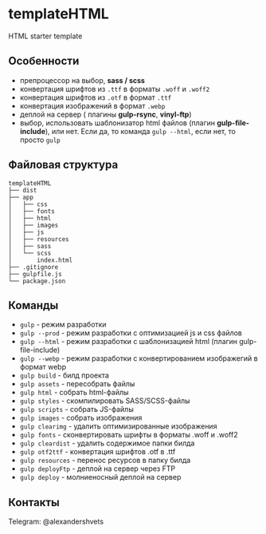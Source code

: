 # templateHTML
HTML starter template

## Особенности

- препроцессор на выбор, **sass / scss**
- конвертация шрифтов из `.ttf` в форматы `.woff` и `.woff2`
- конвертация шрифтов из `.otf` в формат `.ttf`
- конвертация изображений в формат `.webp`
- деплой на сервер ( плагины **gulp-rsync**, **vinyl-ftp**)
- выбор, использовать шаблонизатор html файлов (плагин **gulp-file-include**), или нет. Если да, то команда `gulp --html`, если нет, то просто `gulp`

## Файловая структура

```
templateHTML
├── dist
├── app
│   ├── css
│   ├── fonts
│   ├── html
│   ├── images
│   ├── js
│   ├── resources
│   ├── sass
│   └── scss
│       index.html
├── .gitignore
├── gulpfile.js
└── package.json
```

## Команды

- `gulp`  - режим разработки
- `gulp --prod`  - режим разработки c оптимизацией js и css файлов
- `gulp --html`  - режим разработки с шаблонизацией html (плагин gulp-file-include)
- `gulp --webp`  - режим разработки с конвертированием изображегий в формат webp
- `gulp build`  - билд проекта
- `gulp assets`  - пересобрать файлы
- `gulp html`  - собрать html-файлы
- `gulp styles` - скомпилировать SASS/SCSS-файлы
- `gulp scripts` - собрать JS-файлы
- `gulp images`  -  собрать изображения
- `gulp clearimg`   - удалить оптимизированные изображения
- `gulp fonts`  - сконвертировать шрифты в форматы .woff и .woff2
- `gulp cleardist`   - удалить содержимое папки билда
- `gulp otf2ttf`    - конвертация шрифтов .otf  в .ttf
- `gulp resources`  - перенос ресурсов в папку билда
- `gulp deployFtp`  - деплой на сервер через FTP
- `gulp deploy`  - молниеносный деплой на сервер

## Контакты

Telegram:  @alexandershvets
